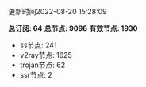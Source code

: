 更新时间2022-08-20 15:28:09

**总订阅: 64**
**总节点: 9098**
**有效节点: 1930**
- ss节点: 241
- v2ray节点: 1625
- trojan节点: 62
- ssr节点: 2
